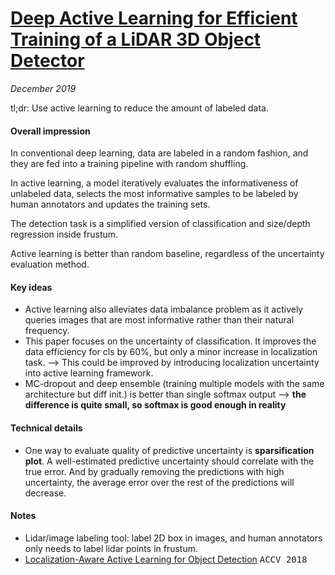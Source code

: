 # [Deep Active Learning for Efficient Training of a LiDAR 3D Object Detector](https://arxiv.org/abs/1901.10609)

_December 2019_

tl;dr: Use active learning to reduce the amount of labeled data.

#### Overall impression
In conventional deep learning, data are labeled in a random fashion, and they are fed into a training pipeline with random shuffling.

In active learning, a model iteratively evaluates the informativeness of unlabeled data, selects the most informative samples to be labeled by human annotators and updates the training sets.

The detection task is a simplified version of classification and size/depth regression inside frustum.

Active learning is better than random baseline, regardless of the uncertainty evaluation method.

#### Key ideas
- Active learning also alleviates data imbalance problem as it actively queries images that are most informative rather than their natural frequency.
- This paper focuses on the uncertainty of classification. It improves the data efficiency for cls by 60%, but only a minor increase in localization task. --> This could be improved by introducing localization uncertainty into active learning framework.
- MC-dropout and deep ensemble (training multiple models with the same architecture but diff init.) is better than single softmax output --> **the difference is quite small, so softmax is good enough in reality**

#### Technical details
- One way to evaluate quality of predictive uncertainty is **sparsification plot**. A well-estimated predictive uncertainty should correlate with the true error. And by gradually removing the predictions with high uncertainty, the average error over the rest of the predictions will decrease. 


#### Notes
- Lidar/image labeling tool: label 2D box in images, and human annotators only needs to label lidar points in frustum.
- [Localization-Aware Active Learning for Object Detection](https://arxiv.org/abs/1801.05124) <kbd>ACCV 2018</kbd>

